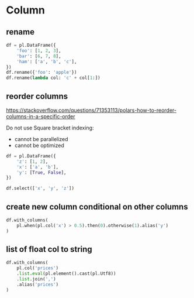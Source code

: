 # Column

## rename
```py
df = pl.DataFrame({
    'foo': [1, 2, 3],
    'bar': [6, 7, 8],
    'ham': ['a', 'b', 'c'],
})
df.rename({'foo': 'apple'})
df.rename(lambda col: 'c' + col[1:])
```

## reorder columns
https://stackoverflow.com/questions/71353113/polars-how-to-reorder-columns-in-a-specific-order

Do not use Square bracket indexing:
- cannot be parallelized
- cannot be optimized
```py
df = pl.DataFrame({
    'z': [1, 2],
    'x': ['a', 'b'],
    'y': [True, False],
})

df.select(['x', 'y', 'z'])
```

## create new column conditional on other columns
```py
df.with_columns(
    pl.when(pl.col('x') > 0.5).then(0).otherwise(1).alias('y')
)
```

## list of float col to string
```py
df.with_columns(
    pl.col('prices')
    .list.eval(pl.element().cast(pl.Utf8))
    .list.join(',')
    .alias('prices')
)
```
